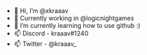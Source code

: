 - 👋 Hi, I’m @xkraaav
- 👀 Currently working in @logicnightgames
- 🌱 I’m currently learning how to use github :)
- 📫 Discord - kraaav#1240
- 📫 Twitter - @kraaav_

<!---
xkraaav/xkraaav is a ✨ special ✨ repository because its `README.md` (this file) appears on your GitHub profile.
You can click the Preview link to take a look at your changes.
--->
